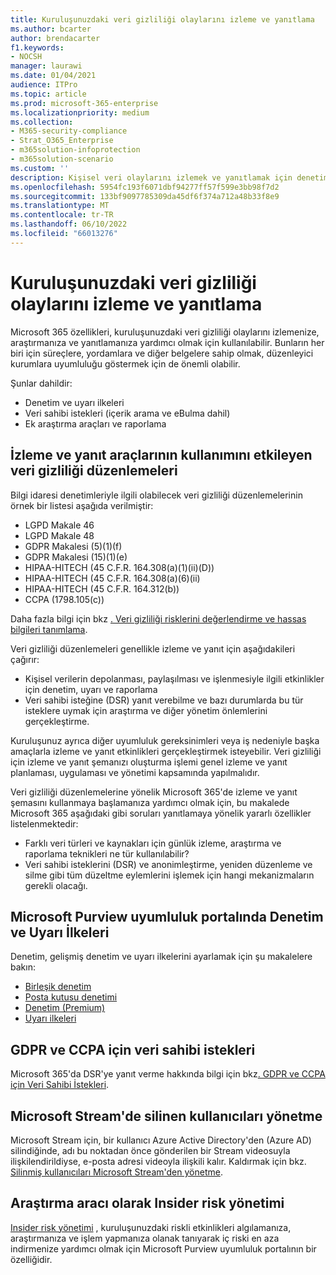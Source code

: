 ```yaml
---
title: Kuruluşunuzdaki veri gizliliği olaylarını izleme ve yanıtlama
ms.author: bcarter
author: brendacarter
f1.keywords:
- NOCSH
manager: laurawi
ms.date: 01/04/2021
audience: ITPro
ms.topic: article
ms.prod: microsoft-365-enterprise
ms.localizationpriority: medium
ms.collection:
- M365-security-compliance
- Strat_O365_Enterprise
- m365solution-infoprotection
- m365solution-scenario
ms.custom: ''
description: Kişisel veri olaylarını izlemek ve yanıtlamak için denetim ve uyarı ilkelerini ve veri sahibi isteklerini kullanın.
ms.openlocfilehash: 5954fc193f6071dbf94277ff57f599e3bb98f7d2
ms.sourcegitcommit: 133bf9097785309da45df6f374a712a48b33f8e9
ms.translationtype: MT
ms.contentlocale: tr-TR
ms.lasthandoff: 06/10/2022
ms.locfileid: "66013276"
---
```

# <a name="monitor-and-respond-to-data-privacy-incidents-in-your-organization"></a>Kuruluşunuzdaki veri gizliliği olaylarını izleme ve yanıtlama

Microsoft 365 özellikleri, kuruluşunuzdaki veri gizliliği olaylarını izlemenize, araştırmanıza ve yanıtlamanıza yardımcı olmak için kullanılabilir. Bunların her biri için süreçlere, yordamlara ve diğer belgelere sahip olmak, düzenleyici kurumlara uyumluluğu göstermek için de önemli olabilir.

Şunlar dahildir: 

- Denetim ve uyarı ilkeleri
- Veri sahibi istekleri (içerik arama ve eBulma dahil)
- Ek araştırma araçları ve raporlama

## <a name="data-privacy-regulations-impacting-the-use-of-monitoring-and-response-tools"></a>İzleme ve yanıt araçlarının kullanımını etkileyen veri gizliliği düzenlemeleri

Bilgi idaresi denetimleriyle ilgili olabilecek veri gizliliği düzenlemelerinin örnek bir listesi aşağıda verilmiştir:

- LGPD Makale 46
- LGPD Makale 48
- GDPR Makalesi (5)(1)(f)
- GDPR Makalesi (15)(1)(e)
- HIPAA-HITECH (45 C.F.R. 164.308(a)(1)(ii)(D))
- HIPAA-HITECH (45 C.F.R. 164.308(a)(6)(ii)
- HIPAA-HITECH (45 C.F.R. 164.312(b))
- CCPA (1798.105(c))

Daha fazla bilgi için bkz [. Veri gizliliği risklerini değerlendirme ve hassas bilgileri tanımlama](information-protection-deploy-assess.md).

Veri gizliliği düzenlemeleri genellikle izleme ve yanıt için aşağıdakileri çağırır:

- Kişisel verilerin depolanması, paylaşılması ve işlenmesiyle ilgili etkinlikler için denetim, uyarı ve raporlama
- Veri sahibi isteğine (DSR) yanıt verebilme ve bazı durumlarda bu tür isteklere uymak için araştırma ve diğer yönetim önlemlerini gerçekleştirme.

Kuruluşunuz ayrıca diğer uyumluluk gereksinimleri veya iş nedeniyle başka amaçlarla izleme ve yanıt etkinlikleri gerçekleştirmek isteyebilir. Veri gizliliği için izleme ve yanıt şemanızı oluşturma işlemi genel izleme ve yanıt planlaması, uygulaması ve yönetimi kapsamında yapılmalıdır.

Veri gizliliği düzenlemelerine yönelik Microsoft 365'de izleme ve yanıt şemasını kullanmaya başlamanıza yardımcı olmak için, bu makalede Microsoft 365 aşağıdaki gibi soruları yanıtlamaya yönelik yararlı özellikler listelenmektedir: 

- Farklı veri türleri ve kaynakları için günlük izleme, araştırma ve raporlama teknikleri ne tür kullanılabilir?
- Veri sahibi isteklerini (DSR) ve anonimleştirme, yeniden düzenleme ve silme gibi tüm düzeltme eylemlerini işlemek için hangi mekanizmaların gerekli olacağı.

## <a name="auditing-and-alert-policies-in-the-microsoft-purview-compliance-portal"></a>Microsoft Purview uyumluluk portalında Denetim ve Uyarı İlkeleri

Denetim, gelişmiş denetim ve uyarı ilkelerini ayarlamak için şu makalelere bakın:

- [Birleşik denetim](../compliance/search-the-audit-log-in-security-and-compliance.md)
- [Posta kutusu denetimi](../compliance/enable-mailbox-auditing.md)
- [Denetim (Premium)](../compliance/advanced-audit.md)
- [Uyarı ilkeleri](../compliance/alert-policies.md)

## <a name="data-subject-requests-for-the-gdpr-and-ccpa"></a>GDPR ve CCPA için veri sahibi istekleri

Microsoft 365'da DSR'ye yanıt verme hakkında bilgi için bkz[. GDPR ve CCPA için Veri Sahibi İstekleri](/compliance/regulatory/gdpr-dsr-Office365).

## <a name="manage-deleted-users-in-microsoft-stream"></a>Microsoft Stream'de silinen kullanıcıları yönetme

Microsoft Stream için, bir kullanıcı Azure Active Directory'den (Azure AD) silindiğinde, adı bu noktadan önce gönderilen bir Stream videosuyla ilişkilendirildiyse, e-posta adresi videoyla ilişkili kalır. Kaldırmak için bkz. [Silinmiş kullanıcıları Microsoft Stream'den yönetme](/stream/managing-deleted-users).

## <a name="insider-risk-management-as-an-investigative-tool"></a>Araştırma aracı olarak Insider risk yönetimi

[Insider risk yönetimi](../compliance/insider-risk-management.md) , kuruluşunuzdaki riskli etkinlikleri algılamanıza, araştırmanıza ve işlem yapmanıza olanak tanıyarak iç riski en aza indirmenize yardımcı olmak için Microsoft Purview uyumluluk portalının bir özelliğidir.
